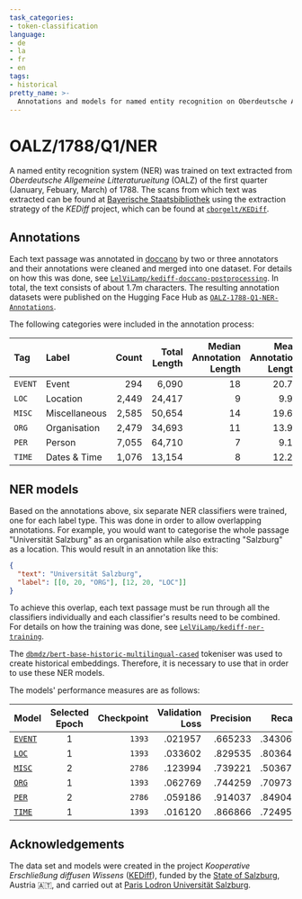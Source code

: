 ```yaml
---
task_categories:
- token-classification
language:
- de
- la
- fr
- en
tags:
- historical
pretty_name: >-
  Annotations and models for named entity recognition on Oberdeutsche Allgemeine Litteraturzeitung of the first quarter of 1788
---
```

# OALZ/1788/Q1/NER

A named entity recognition system (NER) was trained on text extracted from _Oberdeutsche Allgemeine Litteraturueitung_ (OALZ) of the first quarter (January, Febuary, March) of 1788. The scans from which text was extracted can be found at [Bayerische Staatsbibliothek](https://www.digitale-sammlungen.de/de/view/bsb10628753?page=,1) using the extraction strategy of the _KEDiff_ project, which can be found at [`cborgelt/KEDiff`](https://github.com/cborgelt/KEDiff).

## Annotations

Each text passage was annotated in [doccano](https://github.com/doccano/doccano) by two or three annotators and their annotations were cleaned and merged into one dataset. For details on how this was done, see [`LelViLamp/kediff-doccano-postprocessing`](https://github.com/LelViLamp/kediff-doccano-postprocessing). In total, the text consists of about 1.7m characters. The resulting annotation datasets were published on the Hugging Face Hub as [`OALZ-1788-Q1-NER-Annotations`](https://huggingface.co/datasets/LelViLamp/OALZ-1788-Q1-NER-Annotations).

The following categories were included in the annotation process:

| Tag     | Label         | Count | Total Length | Median Annotation Length | Mean Annotation Length |    SD |
| :------ | :------------ | ----: | -----------: | -----------------------: | ---------------------: | ----: |
| `EVENT` | Event         |   294 |        6,090 |                       18 |                  20.71 | 13.24 |
| `LOC`   | Location      | 2,449 |       24,417 |                        9 |                   9.97 |  6.21 |
| `MISC`  | Miscellaneous | 2,585 |       50,654 |                       14 |                  19.60 | 19.63 |
| `ORG`   | Organisation  | 2,479 |       34,693 |                       11 |                  13.99 |  9.33 |
| `PER`   | Person        | 7,055 |       64,710 |                        7 |                   9.17 |  9.35 |
| `TIME`  | Dates & Time  | 1,076 |       13,154 |                        8 |                  12.22 | 10.98 |

## NER models

Based on the annotations above, six separate NER classifiers were trained, one for each label type. This was done in order to allow overlapping annotations. For example, you would want to categorise the whole passage "Universität Salzburg" as an organisation while also extracting "Salzburg" as a location. This would result in an annotation like this:

```json
{
  "text": "Universität Salzburg",
  "label": [[0, 20, "ORG"], [12, 20, "LOC"]]
}
```

To achieve this overlap, each text passage must be run through all the classifiers individually and each classifier's results need to be combined. For details on how the training was done, see [`LelViLamp/kediff-ner-training`](https://github.com/LelViLamp/kediff-ner-training).

The [`dbmdz/bert-base-historic-multilingual-cased`](https://huggingface.co/dbmdz/bert-base-historic-multilingual-cased) tokeniser was used to create historical embeddings. Therefore, it is necessary to use that in order to use these NER models.

The models' performance measures are as follows:

| Model                                                              | Selected Epoch | Checkpoint | Validation Loss | Precision |  Recall |   $F_1$ | Accuracy |
| :----------------------------------------------------------------- | :------------: | ---------: | --------------: | --------: | ------: | ------: | -------: |
| [`EVENT`](https://huggingface.co/LelViLamp/OALZ-1788-Q1-NER-EVENT) |       1        |     `1393` |         .021957 |   .665233 | .343066 | .351528 |  .995700 |
| [`LOC`](https://huggingface.co/LelViLamp/OALZ-1788-Q1-NER-LOC)     |       1        |     `1393` |         .033602 |   .829535 | .803648 | .814146 |  .990999 |
| [`MISC`](https://huggingface.co/LelViLamp/OALZ-1788-Q1-NER-MISC)   |       2        |     `2786` |         .123994 |   .739221 | .503677 | .571298 |   968697 |
| [`ORG`](https://huggingface.co/LelViLamp/OALZ-1788-Q1-NER-ORG)     |       1        |     `1393` |         .062769 |   .744259 | .709738 | .726212 |  .980288 |
| [`PER`](https://huggingface.co/LelViLamp/OALZ-1788-Q1-NER-PER)     |       2        |     `2786` |         .059186 |   .914037 | .849048 | .879070 |  .983253 |
| [`TIME`](https://huggingface.co/LelViLamp/OALZ-1788-Q1-NER-TIME)   |       1        |     `1393` |         .016120 |   .866866 | .724958 | .783099 |  .994631 |

## Acknowledgements
The data set and models were created in the project _Kooperative Erschließung diffusen Wissens_ ([KEDiff](https://uni-salzburg.elsevierpure.com/de/projects/kooperative-erschließung-diffusen-wissens-ein-literaturwissenscha)), funded by the [State of Salzburg](https://salzburg.gv.at), Austria 🇦🇹, and carried out at [Paris Lodron Universität Salzburg](https://plus.ac.at).

